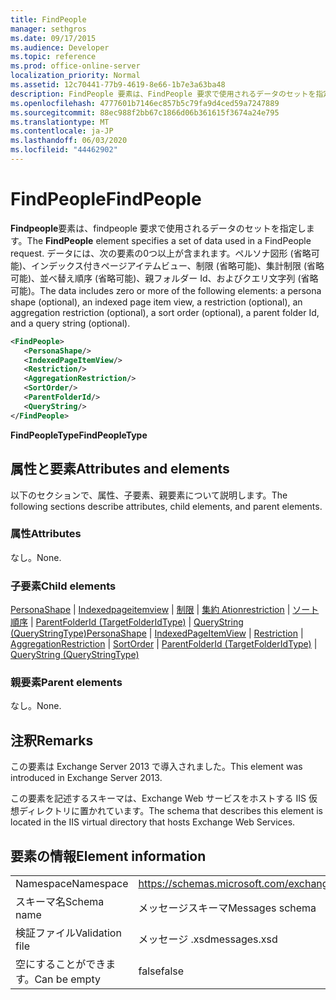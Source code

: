 ```yaml
---
title: FindPeople
manager: sethgros
ms.date: 09/17/2015
ms.audience: Developer
ms.topic: reference
ms.prod: office-online-server
localization_priority: Normal
ms.assetid: 12c70441-77b9-4619-8e66-1b7e3a63ba48
description: FindPeople 要素は、FindPeople 要求で使用されるデータのセットを指定します。 データには、次の要素の0つ以上が含まれます。ペルソナ図形 (省略可能)、インデックス付きページアイテムビュー、制限 (省略可能)、集計制限 (省略可能)、並べ替え順序 (省略可能)、親フォルダー Id、およびクエリ文字列 (省略可能)。
ms.openlocfilehash: 4777601b7146ec857b5c79fa9d4ced59a7247889
ms.sourcegitcommit: 88ec988f2bb67c1866d06b361615f3674a24e795
ms.translationtype: MT
ms.contentlocale: ja-JP
ms.lasthandoff: 06/03/2020
ms.locfileid: "44462902"
---
```

# <a name="findpeople"></a><span data-ttu-id="e2b4d-104">FindPeople</span><span class="sxs-lookup"><span data-stu-id="e2b4d-104">FindPeople</span></span>

<span data-ttu-id="e2b4d-105">**Findpeople**要素は、findpeople 要求で使用されるデータのセットを指定します。</span><span class="sxs-lookup"><span data-stu-id="e2b4d-105">The **FindPeople** element specifies a set of data used in a FindPeople request.</span></span> <span data-ttu-id="e2b4d-106">データには、次の要素の0つ以上が含まれます。ペルソナ図形 (省略可能)、インデックス付きページアイテムビュー、制限 (省略可能)、集計制限 (省略可能)、並べ替え順序 (省略可能)、親フォルダー Id、およびクエリ文字列 (省略可能)。</span><span class="sxs-lookup"><span data-stu-id="e2b4d-106">The data includes zero or more of the following elements: a persona shape (optional), an indexed page item view, a restriction (optional), an aggregation restriction (optional), a sort order (optional), a parent folder Id, and a query string (optional).</span></span> 
  
```XML
<FindPeople>
   <PersonaShape/>
   <IndexedPageItemView/>
   <Restriction/>
   <AggregationRestriction/>
   <SortOrder/>
   <ParentFolderId/>
   <QueryString/>
</FindPeople>
```

 <span data-ttu-id="e2b4d-107">**FindPeopleType**</span><span class="sxs-lookup"><span data-stu-id="e2b4d-107">**FindPeopleType**</span></span>
## <a name="attributes-and-elements"></a><span data-ttu-id="e2b4d-108">属性と要素</span><span class="sxs-lookup"><span data-stu-id="e2b4d-108">Attributes and elements</span></span>

<span data-ttu-id="e2b4d-109">以下のセクションで、属性、子要素、親要素について説明します。</span><span class="sxs-lookup"><span data-stu-id="e2b4d-109">The following sections describe attributes, child elements, and parent elements.</span></span>
  
### <a name="attributes"></a><span data-ttu-id="e2b4d-110">属性</span><span class="sxs-lookup"><span data-stu-id="e2b4d-110">Attributes</span></span>

<span data-ttu-id="e2b4d-111">なし。</span><span class="sxs-lookup"><span data-stu-id="e2b4d-111">None.</span></span>
  
### <a name="child-elements"></a><span data-ttu-id="e2b4d-112">子要素</span><span class="sxs-lookup"><span data-stu-id="e2b4d-112">Child elements</span></span>

<span data-ttu-id="e2b4d-113">[PersonaShape](personashape.md)  | [Indexedpageitemview](indexedpageitemview.md)  | [制限](restriction.md)  | [集約 Ationrestriction](aggregationrestriction.md)  | [ソート順序](sortorder.md)  | [ParentFolderId (TargetFolderIdType)](parentfolderid-targetfolderidtype.md)  | [QueryString (QueryStringType)](querystring-querystringtype.md)</span><span class="sxs-lookup"><span data-stu-id="e2b4d-113">[PersonaShape](personashape.md) | [IndexedPageItemView](indexedpageitemview.md) | [Restriction](restriction.md) | [AggregationRestriction](aggregationrestriction.md) | [SortOrder](sortorder.md) | [ParentFolderId (TargetFolderIdType)](parentfolderid-targetfolderidtype.md) | [QueryString (QueryStringType)](querystring-querystringtype.md)</span></span>
  
### <a name="parent-elements"></a><span data-ttu-id="e2b4d-114">親要素</span><span class="sxs-lookup"><span data-stu-id="e2b4d-114">Parent elements</span></span>

<span data-ttu-id="e2b4d-115">なし。</span><span class="sxs-lookup"><span data-stu-id="e2b4d-115">None.</span></span>
  
## <a name="remarks"></a><span data-ttu-id="e2b4d-116">注釈</span><span class="sxs-lookup"><span data-stu-id="e2b4d-116">Remarks</span></span>

<span data-ttu-id="e2b4d-117">この要素は Exchange Server 2013 で導入されました。</span><span class="sxs-lookup"><span data-stu-id="e2b4d-117">This element was introduced in Exchange Server 2013.</span></span>
  
<span data-ttu-id="e2b4d-118">この要素を記述するスキーマは、Exchange Web サービスをホストする IIS 仮想ディレクトリに置かれています。</span><span class="sxs-lookup"><span data-stu-id="e2b4d-118">The schema that describes this element is located in the IIS virtual directory that hosts Exchange Web Services.</span></span>
  
## <a name="element-information"></a><span data-ttu-id="e2b4d-119">要素の情報</span><span class="sxs-lookup"><span data-stu-id="e2b4d-119">Element information</span></span>

|||
|:-----|:-----|
|<span data-ttu-id="e2b4d-120">Namespace</span><span class="sxs-lookup"><span data-stu-id="e2b4d-120">Namespace</span></span>  <br/> |https://schemas.microsoft.com/exchange/services/2006/messages  <br/> |
|<span data-ttu-id="e2b4d-121">スキーマ名</span><span class="sxs-lookup"><span data-stu-id="e2b4d-121">Schema name</span></span>  <br/> |<span data-ttu-id="e2b4d-122">メッセージスキーマ</span><span class="sxs-lookup"><span data-stu-id="e2b4d-122">Messages schema</span></span>  <br/> |
|<span data-ttu-id="e2b4d-123">検証ファイル</span><span class="sxs-lookup"><span data-stu-id="e2b4d-123">Validation file</span></span>  <br/> |<span data-ttu-id="e2b4d-124">メッセージ .xsd</span><span class="sxs-lookup"><span data-stu-id="e2b4d-124">messages.xsd</span></span>  <br/> |
|<span data-ttu-id="e2b4d-125">空にすることができます。</span><span class="sxs-lookup"><span data-stu-id="e2b4d-125">Can be empty</span></span>  <br/> |<span data-ttu-id="e2b4d-126">false</span><span class="sxs-lookup"><span data-stu-id="e2b4d-126">false</span></span>  <br/> |
   

